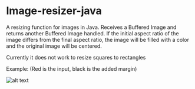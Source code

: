 # Image-resizer-java
A resizing function for images in Java.
Receives a Buffered Image and returns another Buffered Image handled.
If the initial aspect ratio of the image differs from the final aspect ratio, the image will be filled with a color and the original image will be centered.

Currently it does not work to resize squares to rectangles

Example:
(Red is the input, black is the added margin)

![alt text](https://i.imgur.com/RWV12wd.png)
